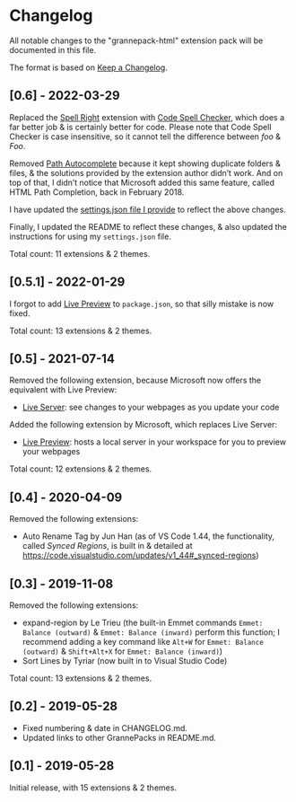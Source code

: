 # Changelog

All notable changes to the "grannepack-html" extension pack will be documented in this file.

The format is based on [Keep a Changelog](https://keepachangelog.com/en/1.0.0/).

## [0.6] - 2022-03-29

Replaced the [Spell Right](https://marketplace.visualstudio.com/items?itemName=ban.spellright) extension with [Code Spell Checker](https://marketplace.visualstudio.com/items?itemName=streetsidesoftware.code-spell-checker), which does a far better job & is certainly better for code. Please note that Code Spell Checker is case insensitive, so it cannot tell the difference between *foo* & *Foo*.

Removed [Path Autocomplete](https://marketplace.visualstudio.com/items?itemName=ionutvmi.path-autocomplete) because it kept showing duplicate folders & files, & the solutions provided by the extension author didn’t work. And on top of that, I didn’t notice that Microsoft added this same feature, called HTML Path Completion, back in February 2018.

I have updated the [settings.json file I provide](https://gist.github.com/rsgranne/98c3040953a83d8d3cec41b8c058a0ae) to reflect the above changes.

Finally, I updated the README to reflect these changes, & also updated the instructions for using my `settings.json` file.

Total count: 11 extensions & 2 themes.

## [0.5.1] - 2022-01-29

I forgot to add [Live Preview](https://marketplace.visualstudio.com/items?itemName=ms-vscode.live-server) to `package.json`, so that silly mistake is now fixed.

Total count: 13 extensions & 2 themes.

## [0.5] - 2021-07-14

Removed the following extension, because Microsoft now offers the equivalent with Live Preview:

* [Live Server](https://marketplace.visualstudio.com/items?itemName=ritwickdey.LiveServer): see changes to your webpages as you update your code

Added the following extension by Microsoft, which replaces Live Server:

* [Live Preview](https://marketplace.visualstudio.com/items?itemName=ms-vscode.live-server): hosts a local server in your workspace for you to preview your webpages

Total count: 12 extensions & 2 themes.

## [0.4] - 2020-04-09

Removed the following extensions:

* Auto Rename Tag by Jun Han (as of VS Code 1.44, the functionality, called *Synced Regions*, is built in & detailed at <https://code.visualstudio.com/updates/v1_44#_synced-regions>)

## [0.3] - 2019-11-08

Removed the following extensions:

* expand-region by Le Trieu (the built-in Emmet commands `Emmet: Balance (outward)` & `Emmet: Balance (inward)` perform this function; I recommend adding a key command like `Alt+W` for `Emmet: Balance (outward)` & `Shift+Alt+X` for `Emmet: Balance (inward)`)
* Sort Lines by Tyriar (now built in to Visual Studio Code)

Total count: 13 extensions & 2 themes.

## [0.2] - 2019-05-28

* Fixed numbering & date in CHANGELOG.md.
* Updated links to other GrannePacks in README.md.

## [0.1] - 2019-05-28

Initial release, with 15 extensions & 2 themes.
